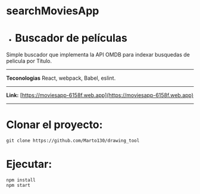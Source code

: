 # searchMoviesApp

- # **Buscador de películas**
Simple buscador que implementa la API OMDB para indexar busquedas de pelicula por Título.
* * *
**Teconologias**
React, webpack, Babel, eslint.
* * *

**Link:** [https://moviesapp-6158f.web.app](https://moviesapp-6158f.web.app)  
* * *

# Clonar el proyecto:
`git clone https://github.com/Marto130/drawing_tool`

# Ejecutar:
```
npm install
npm start
```




